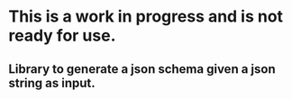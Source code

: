 
# This is a work in progress and is not ready for use.

## Library to generate a json schema given a json string as input.
